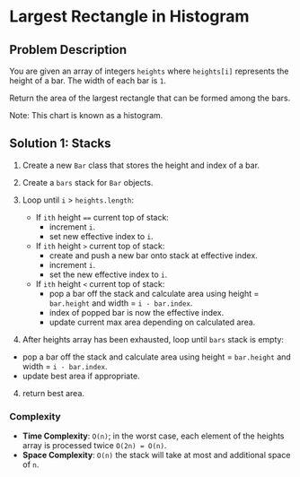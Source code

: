 # Largest Rectangle in Histogram

## Problem Description

You are given an array of integers `heights` where `heights[i]` represents the height of a bar. The width of each bar is `1`.

Return the area of the largest rectangle that can be formed among the bars.

Note: This chart is known as a histogram.

## Solution 1: Stacks

1. Create a new `Bar` class that stores the height and index of a bar.

2. Create a `bars` stack for `Bar` objects. 

2. Loop until `i` > `heights.length`:
    - If `ith` height `==` current top of stack:
      - increment `i`.
      - set new effective index to `i`.
    - If `ith` height `>` current top of stack:
      - create and push a new bar onto stack at effective index.
      - increment `i`.
      - set the new effective index to `i`.
    - If `ith` height `<` current top of stack:
      - pop a bar off the stack and calculate area using height = `bar.height` and width = `i - bar.index`.
      - index of popped bar is now the effective index.
      - update current max area depending on calculated area.

3. After heights array has been exhausted, loop until `bars` stack is empty:
  - pop a bar off the stack and calculate area using height = `bar.height` and width = `i - bar.index`.
  - update best area if appropriate.

4. return best area.


### Complexity
- **Time Complexity**: `O(n)`; in the worst case, each element of the heights array is processed twice `O(2n) = O(n)`.
- **Space Complexity**: `O(n)` the stack will take at most and additional space of `n`.